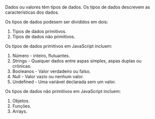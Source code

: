 Dados ou valores têm tipos de dados. Os tipos de dados descrevem as características dos dados.

Os tipos de dados podesem ser divididos em dois:

1. Tipos de dados primitivos.
2. Tipos de dados não primitivos.

Os tipos de dados primitivos em JavaScript incluem:

1. Número - inteiro, flutuantes.
2. Strings - Quaiquer dados entre aspas simples, aspas duplas ou crônicas.
3. Booleanos - Valor verdadeiro ou falso.
4. Null - Valor vazio ou nenhum valor.
5. Undefined - Uma variável declarada sem um valor.

Os tipos de dados não primitivos em JavaScript incluem:

1. Objetos.
2. Funções.
3. Arrays.

